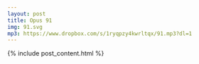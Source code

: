 ```yaml
---
layout: post
title: Opus 91
img: 91.svg
mp3: https://www.dropbox.com/s/1ryqpzy4kwrltqx/91.mp3?dl=1
---
```


{% include post_content.html %}
